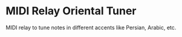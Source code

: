 # MIDI Relay Oriental Tuner
MIDI relay to tune notes in different accents like Persian, Arabic, etc.
